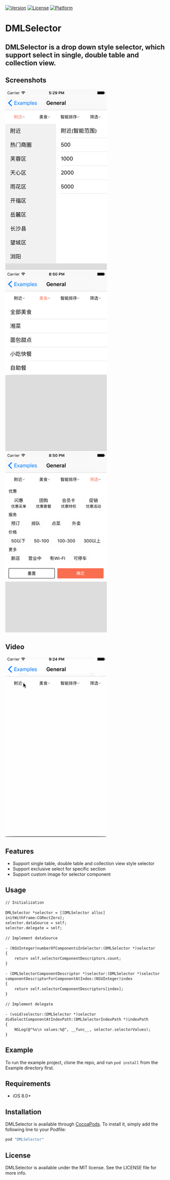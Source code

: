 [![Version](https://img.shields.io/cocoapods/v/DMLSelector.svg?style=flat)](http://cocoapods.org/pods/DMLSelector)
[![License](https://img.shields.io/cocoapods/l/DMLSelector.svg?style=flat)](http://cocoapods.org/pods/DMLSelector)
[![Platform](https://img.shields.io/cocoapods/p/DMLSelector.svg?style=flat)](http://cocoapods.org/pods/DMLSelector)

# DMLSelector

## DMLSelector is a drop down style selector, which support select in single, double table and collection view.

## Screenshots
![](./Assets/Screenshot0.png)
![](./Assets/Screenshot1.png)
![](./Assets/Screenshot2.png)

## Video
![](./Assets/Video.gif)

## Features

* Support single table, double table and collection view style selector
* Support exclusive select for specific section
* Support custom image for selector component

## Usage

```
// Initialization

DMLSelector *selector = [[DMLSelector alloc] initWithFrame:CGRectZero];
selector.dataSource = self;
selector.delegate = self;

// Implement dataSource

- (NSUInteger)numberOfComponentsInSelector:(DMLSelector *)selector
{
    return self.selectorComponentDescriptors.count;
}

- (DMLSelectorComponentDescriptor *)selector:(DMLSelector *)selector componentDescriptorForComponentAtIndex:(NSUInteger)index
{
    return self.selectorComponentDescriptors[index];
}

// Implement delegate 

- (void)selector:(DMLSelector *)selector didSelectComponentAtIndexPath:(DMLSelectorIndexPath *)indexPath
{
    NSLog(@"%s\n values:%@", __func__, selector.selectorValues);
}

```

## Example

To run the example project, clone the repo, and run `pod install` from the Example directory first.

## Requirements

* iOS 8.0+

## Installation

DMLSelector is available through [CocoaPods](http://cocoapods.org). To install
it, simply add the following line to your Podfile:

```ruby
pod "DMLSelector"
```

## License

DMLSelector is available under the MIT license. See the LICENSE file for more info.

